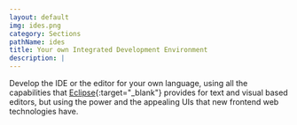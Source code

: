 ```yaml
---
layout: default
img: ides.png
category: Sections
pathName: ides
title: Your own Integrated Development Environment
description: |
---
```

  Develop the IDE or the editor for your own language, using all the capabilities that [Eclipse](https://www.eclipse.org){:target="_blank"} provides for text and visual based editors, but using the power and the appealing UIs that new frontend web technologies have.
